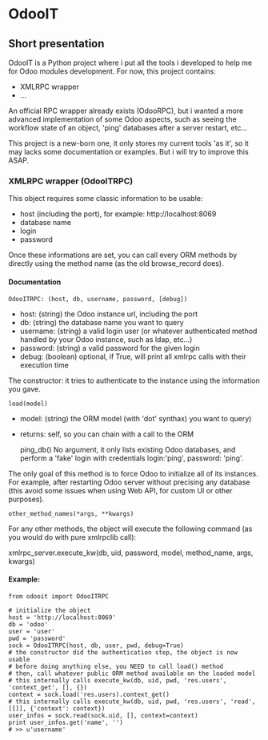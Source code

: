 OdooIT
======

Short presentation
------------------

OdooIT is a Python project where i put all the tools i developed to help me for Odoo modules development.
For now, this project contains:
* XMLRPC wrapper
* ...

An official RPC wrapper already exists (OdooRPC), but i wanted a more advanced implementation of some Odoo aspects, such as seeing the workflow state of an object, 'ping' databases after a server restart, etc... 

This project is a new-born one, it only stores my current tools 'as it', so it may lacks some documentation or examples.
But i will try to improve this ASAP.

### XMLRPC wrapper (OdooITRPC)

This object requires some classic information to be usable:
* host (including the port), for example: http://localhost:8069
* database name
* login
* password

Once these informations are set, you can call every ORM methods by directly using the method name (as the old browse_record does).

#### Documentation

    OdooITRPC: (host, db, username, password, [debug])
* host: (string) the Odoo instance url, including the port
* db: (string) the database name you want to query
* username: (string) a valid login user (or whatever authenticated method handled by your Odoo instance, such as ldap, etc...)
* password: (string) a valid password for the given login
* debug: (boolean) optional, if True, will print all xmlrpc calls with their execution time

The constructor: it tries to authenticate to the instance using the information you gave.

    load(model)
* model: (string) the ORM model (with 'dot' synthax) you want to query)
* returns: self, so you can chain with a call to the ORM

    ping_db()
No argument, it only lists existing Odoo databases, and perform a 'fake' login with credentials login:'ping', password: 'ping'.

The only goal of this method is to force Odoo to initialize all of its instances. For example, after restarting Odoo server without precising any database (this avoid some issues when using Web API, for custom UI or other purposes).

    other_method_names(*args, **kwargs)
For any other methods, the object will execute the following command (as you would do with pure xmlrpclib call):

xmlrpc_server.execute_kw(db, uid, password, model, method_name, args, kwargs)

#### Example:

	from odooit import OdooITRPC

	# initialize the object
	host = 'http://localhost:8069'
	db = 'odoo'
	user = 'user'
	pwd = 'password'
	sock = OdooITRPC(host, db, user, pwd, debug=True)
	# the constructor did the authentication step, the object is now usable
	# before doing anything else, you NEED to call load() method
	# then, call whatever public ORM method available on the loaded model
	# this internally calls execute_kw(db, uid, pwd, 'res.users', 'context_get', [], {})
	context = sock.load('res.users).context_get()
	# this internally calls execute_kw(db, uid, pwd, 'res.users', 'read', [[]], {'context': context})
	user_infos = sock.read(sock.uid, [], context=context)
	print user_infos.get('name', '')
	# >> u'username'

